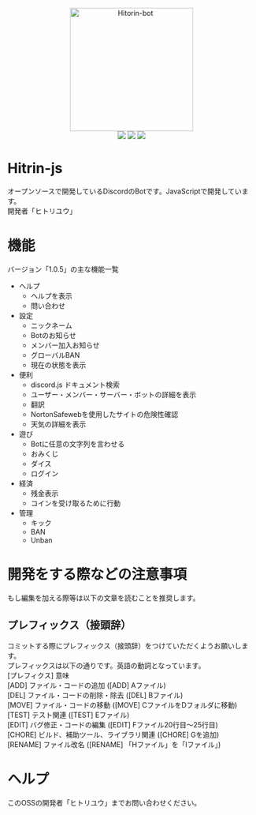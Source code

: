 <div align="center">
  <br>
  <img src="https://user-images.githubusercontent.com/89414334/145695368-bef31b6e-256d-4812-8156-382402e60fc7.png"alt="Hitorin-bot" width="250px">
  <br>
  <img src="https://img.shields.io/github/stars/hitori-yuu/Hitorin-js?style=for-the-badge">
  <img src="https://img.shields.io/github/forks/hitori-yuu/Hitorin-js?style=for-the-badge">
  <img src="https://img.shields.io/github/issues/hitori-yuu/Hitorin-js?style=for-the-badge">
</div>

# Hitrin-js
オープンソースで開発しているDiscordのBotです。JavaScriptで開発しています。  
開発者「ヒトリユウ」

# 機能
バージョン「1.0.5」の主な機能一覧
- ヘルプ
    - ヘルプを表示
    - 問い合わせ
- 設定
    - ニックネーム
    - Botのお知らせ
    - メンバー加入お知らせ
    - グローバルBAN
    - 現在の状態を表示
- 便利
    - discord.js ドキュメント検索
    - ユーザー・メンバー・サーバー・ボットの詳細を表示
    - 翻訳
    - NortonSafewebを使用したサイトの危険性確認
    - 天気の詳細を表示
- 遊び
    - Botに任意の文字列を言わせる
    - おみくじ
    - ダイス
    - ログイン
- 経済
    - 残金表示
    - コインを受け取るために行動
- 管理
    - キック
    - BAN
    - Unban

# 開発をする際などの注意事項
もし編集を加える際等は以下の文章を読むことを推奨します。
## プレフィックス（接頭辞）
コミットする際にプレフィックス（接頭辞）をつけていただくようお願いします。  
プレフィックスは以下の通りです。英語の動詞となっています。  
[プレフィクス] 意味  
[ADD] ファイル・コードの追加 ([ADD] Aファイル)  
[DEL] ファイル・コードの削除・除去 ([DEL] Bファイル)  
[MOVE] ファイル・コードの移動 ([MOVE] CファイルをDフォルダに移動)  
[TEST] テスト関連 ([TEST] Eファイル)  
[EDIT] バグ修正・コードの編集 ([EDIT] Fファイル20行目～25行目)  
[CHORE] ビルド、補助ツール、ライブラリ関連 ([CHORE] Gを追加)  
[RENAME] ファイル改名 ([RENAME] 「Hファイル」を「Iファイル」)  

# ヘルプ
このOSSの開発者「ヒトリユウ」までお問い合わせください。

